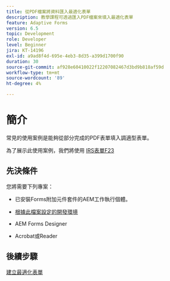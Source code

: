 ```yaml
---
title: 從PDF檔案將資料匯入最適化表單
description: 教學課程可透過匯入PDF檔案來填入最適化表單
feature: Adaptive Forms
version: 6.5
topic: Development
role: Developer
level: Beginner
jira: KT-14196
exl-id: a9ad8f4d-695e-4eb3-8d35-a399d1700f90
duration: 30
source-git-commit: af928e60410022f12207082467d3bd9b818af59d
workflow-type: tm+mt
source-wordcount: '89'
ht-degree: 4%

---
```


# 簡介

常見的使用案例是能夠從部分完成的PDF表單填入調適型表單。

為了展示此使用案例，我們將使用 [IRS表單F23](./assets/f23.pdf)

## 先決條件

您將需要下列專案：

* 已安裝Forms附加元件套件的AEM工作執行個體。

* [根據此檔案設定的開發環境](https://experienceleague.adobe.com/docs/experience-manager-learn/forms/creating-your-first-osgi-bundle/create-your-first-osgi-bundle.html)

* AEM Forms Designer

* Acrobat或Reader

## 後續步驟

[建立最適化表單](./create-adaptive-form.md)
